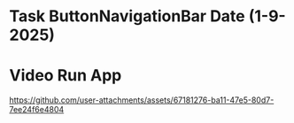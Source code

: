 # Task ButtonNavigationBar Date (1-9-2025)

# Video Run App

https://github.com/user-attachments/assets/67181276-ba11-47e5-80d7-7ee24f6e4804

